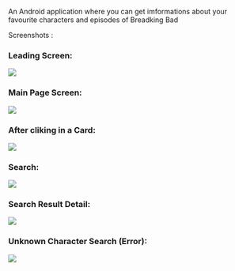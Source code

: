 An Android application where you can get imformations about your favourite characters and episodes of Breadking Bad


Screenshots : 
### Leading Screen:
![](ss/loading.jpg)

### Main Page Screen:
![](ss/main_page.jpg)

### After cliking in a Card:
![](ss/click.jpg)

### Search:
![](ss/search.jpg)


### Search Result Detail:
![](ss/detail.jpg)


### Unknown Character Search (Error):
![](ss/error.jpg)